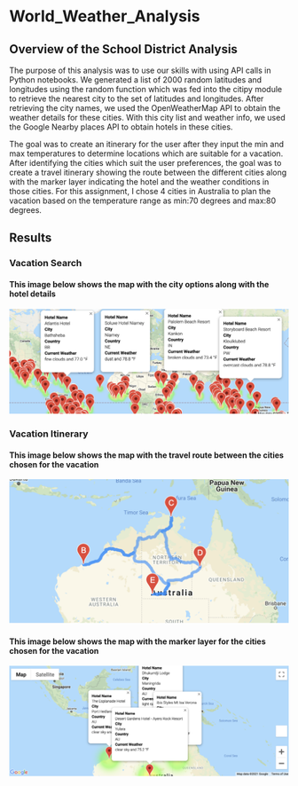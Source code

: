 # World_Weather_Analysis

## Overview of the School District Analysis
The purpose of this analysis was to use our skills with using API calls in Python notebooks. We generated a list of 2000 random latitudes and longitudes using the random function which was fed into the citipy module to retrieve the nearest city to the set of latitudes and longitudes. After retrieving the city names, we used the OpenWeatherMap API to obtain the weather details for these cities. With this city list and weather info, we used the Google Nearby places API to obtain hotels in these cities.

The goal was to create an itinerary for the user after they input the min and max temperatures to determine locations which are suitable for a vacation. After identifying the cities which suit the user preferences, the goal was to create a travel itinerary showing the route between the different cities along with the marker layer indicating the hotel and the weather conditions in those cities. For this assignment, I chose 4 cities in Australia to plan the vacation based on the temperature range as min:70 degrees and max:80 degrees.

## Results

### Vacation Search

#### This image below shows the map with the city options along with the hotel details

![Vacation_Search_Map](https://github.com/dkatragadda/World_Weather_Analysis/blob/main/Vacation_Search/WeatherPy_vacation_map.png)

### Vacation Itinerary 

#### This image below shows the map with the travel route between the cities chosen for the vacation

![Vacation_Travel_Map](https://github.com/dkatragadda/World_Weather_Analysis/blob/main/Vacation_Itinerary/WeatherPy_travel_map.png)

#### This image below shows the map with the marker layer for the cities chosen for the vacation

![Vacation_Travel_Map_Markers](https://github.com/dkatragadda/World_Weather_Analysis/blob/main/Vacation_Itinerary/WeatherPy_travel_map_markers.png)
